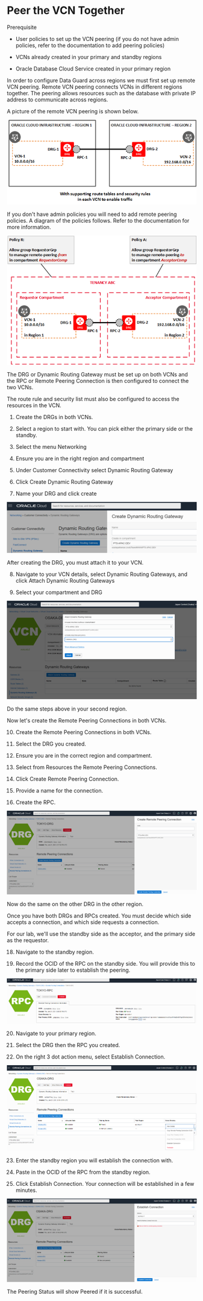 # Peer the VCN Together

Prerequisite

- User policies to set up the VCN peering  (if you do not have admin policies, refer to the documentation to add peering policies)

- VCNs already created in your primary and standby regions

- Oracle Database Cloud Service created in your primary region

In order to configure Data Guard across regions we must first set up remote VCN peering.  Remote VCN peering connects VCNs in different regions together.  The peering allows resources such as the database with private IP address to communicate across regions.

A picture of the remote VCN peering is shown below.  



![This image shows the basic layout of two VCNs that are remotely peered, each with a remote peering connection on the DRG](./images/network_remote_peering_basic.png)



If you don't have admin policies you will need to add remote peering policies.  A diagram of the policies follows.  Refer to the documentation for more information.



![This image shows the two policies for VCNs in different regions but in the same tenancy.](./images/network_remote_peering_policy_same_tenancy.png)





The DRG or Dynamic Routing Gateway must be set up on both VCNs and the RPC or Remote Peering Connection is then configured to connect the two VCNs.  

The route rule and security list must also be configured to access the resources in the VCN.  

1. Create the DRGs in both VCNs.  

2. Select a region to start with.  You can pick either the primary side or the standby.

3. Select the menu Networking

4. Ensure you are in the right region and compartment

5. Under Customer Connectivity select Dynamic Routing Gateway

6. Click Create Dynamic Routing Gateway

7. Name your DRG and click create


![drg-create](./images/drg-create-copy.png)


After creating the DRG, you must attach it to your VCN.

8. Navigate to your VCN details, select Dynamic Routing Gateways, and click Attach Dynamic Routing Gateways

9. Select your compartment and DRG

![attach-drg](./images/attach-drg-copy.png)

Do the same steps above in your second region.


Now let's create the Remote Peering Connections in both VCNs.

10. Create the Remote Peering Connections in both VCNs.

11. Select the DRG you created.

12. Ensure you are in the correct region and compartment.

13. Select from Resources the Remote Peering Connections.

15. Click Create Remote Peering Connection.

16. Provide a name for the connection.

17. Create the RPC.



![image-20210124111112366](./images/image-20210124111112366.png)



Now do the same on the other DRG in the other region.

Once you have both DRGs and RPCs created.  You must decide which side accepts a connection, and which side requests a connection.

For our lab, we'll use the standby side as the acceptor, and the primary side as the requestor.  

18. Navigate to the standby region.

19. Record the OCID of the RPC on the standby side.  You will provide this to the primary side later to establish the peering.

![image-20210124114804001](./images/image-20210124114804001.png)



20. Navigate to your primary region.

21. Select the DRG then the RPC you created.

22. On the right 3 dot action menu, select Establish Connection.



![image-20210124114006763](./images/image-20210124114006763.png)

23. Enter the standby region you will establish the connection with.

24. Paste in the OCID of the RPC from the standby region.

25. Click Establish Connection.  Your connection will be established in a few minutes.



![image-20210124114207345](./images/image-20210124114207345.png)



The Peering Status will show Peered if it is successful.
